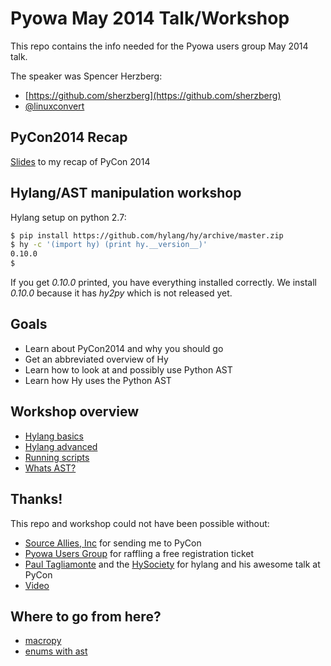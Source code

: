 Pyowa May 2014 Talk/Workshop
============================

This repo contains the info needed for the Pyowa users
group May 2014 talk. 

The speaker was Spencer Herzberg:

* [https://github.com/sherzberg](https://github.com/sherzberg)
* [@linuxconvert](https://twitter.com/linuxconvert)


PyCon2014 Recap
---------------

[Slides](https://docs.google.com/presentation/d/1yo1qLVrTidHiKZDcA_GZRwHxZjM8dgftj7lOCO390gM/edit?usp=sharing) to my recap of PyCon 2014


Hylang/AST manipulation workshop
--------------------------------

Hylang setup on python 2.7:

```bash
$ pip install https://github.com/hylang/hy/archive/master.zip
$ hy -c '(import hy) (print hy.__version__)'
0.10.0
$ 
```

If you get _0.10.0_ printed, you have everything installed correctly.
We install _0.10.0_  because it has _hy2py_ which is not released yet.

Goals
-----

* Learn about PyCon2014 and why you should go
* Get an abbreviated overview of Hy
* Learn how to look at and possibly use Python AST
* Learn how Hy uses the Python AST

Workshop overview
------------------------

* [Hylang basics](hylang_basics.md)
* [Hylang advanced](hylang_advanced.md)
* [Running scripts](running_scripts.md)
* [Whats AST?](whats_ast.md)

Thanks!
-------

This repo and workshop could not have been possible without:

* [Source Allies, Inc](http://www.sourceallies.com/) for sending me to PyCon
* [Pyowa Users Group](http://www.pyowa.org/) for raffling a free registration ticket
* [Paul Tagliamonte](https://twitter.com/paultag) and the [HySociety](https://github.com/hylang/hy/graphs/contributors) for hylang and his awesome talk at PyCon
 * [Video](http://www.pyvideo.org/video/2616/getting-hy-on-python-how-to-implement-a-lisp-fro)

Where to go from here?
----------------------

* [macropy](https://github.com/lihaoyi/macropy)
* [enums with ast](http://blaag.haard.se/Using-the-AST-to-hack-constants-into-Python/)